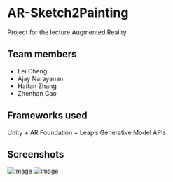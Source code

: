 # AR-Sketch2Painting

Project for the lecture Augmented Reality

## Team members
- Lei Cheng
- Ajay Narayanan
- Haifan Zhang
- Zhenhan Gao

## Frameworks used
Unity + AR Foundation + Leap’s Generative Model APIs 

## Screenshots
![image](https://github.com/gzhenhan/AR-Sketch2Painting/assets/57628471/d81250bf-9919-412d-90fa-47fa9d5cc6fa)
![image](https://github.com/gzhenhan/AR-Sketch2Painting/assets/57628471/2ce33d80-7852-482a-b841-b1fa39bffb65)

